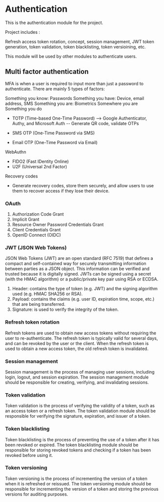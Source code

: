 # Authentication

This is the authentication module for the project.

Project includes :

Refresh access token rotation, concept, session management, JWT token generation, token validation, token blacklisting, token versioining, etc.

This module will be used by other modules to authenticate users.

## Multi factor authentication

MFA is when a user is required to input more than just a password to authenticate. There are mainly 5 types of factors:

Something you know: Passwords
Something you have: Device, email address, SMS
Something you are: Biometrics
Somewhere you are
Something you do

- TOTP (Time-based One-Time Password)
  --> Google Authenticator, Authy, and Microsoft Auth
  -- Generate QR code, validate OTPs

- SMS OTP (One-Time Password via SMS)
- Email OTP (One-Time Password via Email)

WebAuthn

- FIDO2 (Fast IDentity Online)
- U2F (Universal 2nd Factor)

Recovery codes

- Generate recovery codes, store them securely, and allow users to use them to recover access if they lose their device.

### OAuth

1. Authorization Code Grant
2. Implicit Grant
3. Resource Owner Password Credentials Grant
4. Client Credentials Grant
5. OpenID Connect (OIDC)

### JWT (JSON Web Tokens)

JSON Web Tokens (JWT) are an open standard (RFC 7519) that defines a compact and self-contained way for securely transmitting information between parties as a JSON object. This information can be verified and trusted because it is digitally signed. JWTs can be signed using a secret (with the HMAC algorithm) or a public/private key pair using RSA or ECDSA.

1. Header: contains the type of token (e.g. JWT) and the signing algorithm used (e.g. HMAC SHA256 or RSA).
2. Payload: contains the claims (e.g. user ID, expiration time, scope, etc.) that are being transferred.
3. Signature: is used to verify the integrity of the token.

### Refresh token rotation

Refresh tokens are used to obtain new access tokens without requiring the user to re-authenticate. The refresh token is typically valid for several days, and can be revoked by the user or the client. When the refresh token is used to obtain a new access token, the old refresh token is invalidated.

### Session management

Session management is the process of managing user sessions, including login, logout, and session expiration. The session management module should be responsible for creating, verifying, and invalidating sessions.

### Token validation

Token validation is the process of verifying the validity of a token, such as an access token or a refresh token. The token validation module should be responsible for verifying the signature, expiration, and issuer of a token.

### Token blacklisting

Token blacklisting is the process of preventing the use of a token after it has been revoked or expired. The token blacklisting module should be responsible for storing revoked tokens and checking if a token has been revoked before using it.

### Token versioning

Token versioning is the process of incrementing the version of a token when it is refreshed or reissued. The token versioning module should be responsible for incrementing the version of a token and storing the previous versions for auditing purposes.
